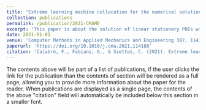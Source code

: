 ```yaml
---
title: "Extreme learning machine collocation for the numerical solution of elliptic PDEs with sharp gradients"
collection: publications
permalink: /publication/2021-CMAME
excerpt: 'This paper is about the solution of linear stationary PDEs with Random Projection Neural Networks'
date: 2021-01-01
venue: 'Computer Methods in Applied Mechanics and Engineering 387, 114188'
paperurl: 'https://doi.org/10.1016/j.cma.2021.114188'
citation: 'Calabrò, F., Fabiani, G., & Siettos, C. (2021). Extreme learning machine collocation for the numerical solution of elliptic PDEs with sharp gradients. Computer Methods in Applied Mechanics and Engineering, 387, 114188.'
---
```


The contents above will be part of a list of publications, if the user clicks the link for the publication than the contents of section will be rendered as a full page, allowing you to provide more information about the paper for the reader. When publications are displayed as a single page, the contents of the above "citation" field will automatically be included below this section in a smaller font.
